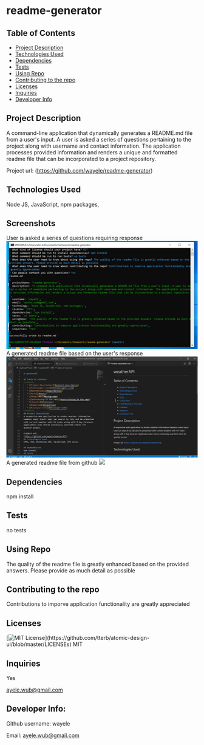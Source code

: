 
# readme-generator

## Table of Contents
<!--ts-->
   * [Project Description](#project-description)
   * [Technologies Used](#technologies-used) 
   * [Dependencies](#dependencies)
   * [Tests](#tests)
   * [Using Repo](#using-repo)
   * [Contributing to the repo](#contributing-to-the-repo)
   * [Licenses](#licenses)
   * [Inquiries](#inquiries)
   * [Developer Info](#developer-info)
<!--te-->
## Project Description
A command-line application that dynamically generates a README.md file from a user's input. A user is asked a series of questions pertaining to the project along with username and contact information. The application processes provided information and renders a unique and formatted readme file that can be incorporated to a project repository.

Project url: 
(https://github.com/wayele/readme-generator)
## Technologies Used
Node JS, JavaScript, npm packages,

## Screenshots
User is asked a series of questions requiring response <img src="./scrnshots/readmeCLI_scrnshot.png">
A generated readme file based on the user's response <img src="./scrnshots/APIreadme_scrnshot.png">
A generated readme file from github <img src="./scrnshots/AIPwebreadme_scrnshot.png">

## Dependencies
npm install
## Tests
no tests
## Using Repo
The quality of the readme file is greatly enhanced based on the provided answers. Please provide as much detail as possible
## Contributing to the repo
Contributions to imporve application functionality are greatly appreciated
## Licenses
[![MIT License](https://img.shields.io/apm/l/atomic-design-ui.svg?)](https://github.com/tterb/atomic-design-ui/blob/master/LICENSEs)
MIT
## Inquiries
Yes

ayele.wub@gmail.com
## Developer Info:

Github username: wayele

Email: ayele.wub@gmail.com
